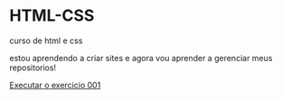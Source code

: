 # HTML-CSS
curso de html e css

estou aprendendo a criar sites e agora vou aprender a gerenciar meus repositorios!

<a href="https://rodrigoperesmonteirojunior.github.io/HTML-CSS/">Executar o exercicio 001</a>